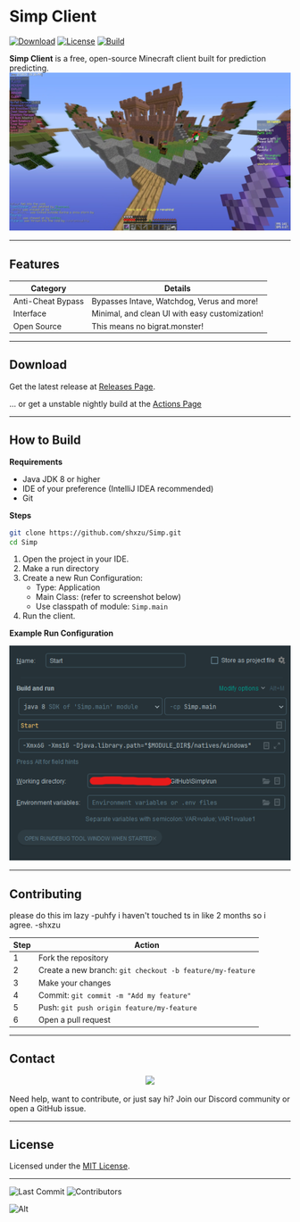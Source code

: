 # Simp Client

[![Download](https://img.shields.io/github/v/release/shxzu/Simp?style=for-the-badge)](https://github.com/shxzu/Simp/releases)
[![License](https://img.shields.io/github/license/shxzu/Simp?style=for-the-badge)](LICENSE)
[![Build](https://img.shields.io/badge/build-passing-brightgreen?style=for-the-badge)](https://github.com/shxzu/Simp)

**Simp Client** is a free, open-source Minecraft client built for prediction predicting.
<img width="800" src="https://raw.githubusercontent.com/shxzu/Simp/master/image.png">

---

## Features

| Category                | Details                                                                 |
|------------------------|-------------------------------------------------------------------------|
| Anti-Cheat Bypass      | Bypasses Intave, Watchdog, Verus and more!                              |
| Interface              | Minimal, and clean UI with easy customization!                          |
| Open Source            | This means no bigrat.monster!                                           |

---

## Download

Get the latest release at [Releases Page](https://github.com/shxzu/Simp/releases).

... or get a unstable nightly build at the [Actions Page](https://github.com/shxzu/Simp/actions)

---

## How to Build

**Requirements**

- Java JDK 8 or higher
- IDE of your preference (IntelliJ IDEA recommended)
- Git

**Steps**

```bash
git clone https://github.com/shxzu/Simp.git
cd Simp
```

1. Open the project in your IDE.
2. Make a run directory
3. Create a new Run Configuration:
   - Type: Application
   - Main Class: (refer to screenshot below)
   - Use classpath of module: `Simp.main`
4. Run the client.

**Example Run Configuration**

![run_config](https://github.com/shxzu/Simp/blob/main/assets/setup.png)

---

## Contributing

please do this im lazy -puhfy
i haven't touched ts in like 2 months so i agree. -shxzu

| Step | Action |
|------|--------|
| 1    | Fork the repository |
| 2    | Create a new branch: `git checkout -b feature/my-feature` |
| 3    | Make your changes |
| 4    | Commit: `git commit -m "Add my feature"` |
| 5    | Push: `git push origin feature/my-feature` |
| 6    | Open a pull request |

---

## Contact

<p align="center">
  <a href="https://discord.gg/YjU9Za5WVv">
    <img src="https://img.shields.io/discord/1393759278833078413?color=5865F2&label=Join%20Discord&logo=discord&logoColor=white&style=for-the-badge" />
  </a>
</p>

Need help, want to contribute, or just say hi? Join our Discord community or open a GitHub issue.

---

## License

Licensed under the [MIT License](LICENSE).

---

![Last Commit](https://img.shields.io/github/last-commit/shxzu/Simp)
![Contributors](https://img.shields.io/github/contributors/shxzu/Simp)

![Alt](https://repobeats.axiom.co/api/embed/b2ed272e1429e6f0f6fe07b3047e737f32073590.svg "Repobeats analytics image")
